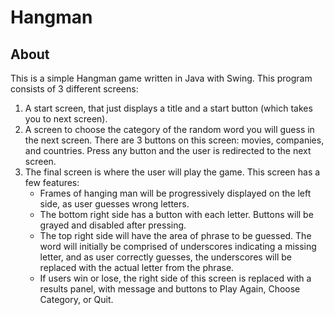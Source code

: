 # Hangman

## About
This is a simple Hangman game written in Java with Swing. This program consists of 3 different screens:
1. A start screen, that just displays a title and a start button (which takes you to next screen).
2. A screen to choose the category of the random word you will guess in the next screen. There are 3 
   buttons on this screen: movies, companies, and countries. Press any button and the user is redirected
   to the next screen.
3. The final screen is where the user will play the game. This screen has a few features:
    * Frames of hanging man will be progressively displayed on the left side, as user guesses wrong letters.
    * The bottom right side has a button with each letter. Buttons will be grayed and disabled after
      pressing. 
    * The top right side will have the area of phrase to be guessed. The word will initially be 
      comprised of underscores indicating a missing letter, and as user correctly guesses, the 
      underscores will be replaced with the actual letter from the phrase.
    * If users win or lose, the right side of this screen is replaced with a results panel, with message
      and buttons to Play Again, Choose Category, or Quit.
